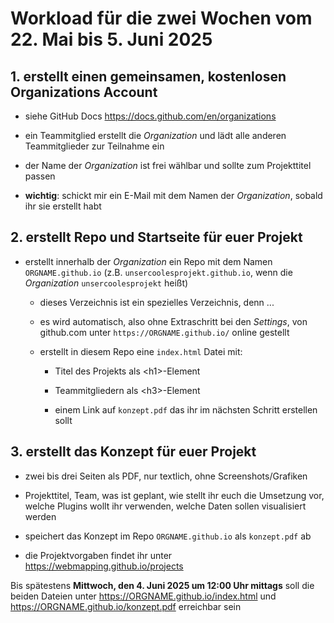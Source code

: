 # Workload für die zwei Wochen vom 22. Mai bis 5. Juni 2025

## 1. erstellt einen gemeinsamen, kostenlosen Organizations Account

- siehe GitHub Docs <https://docs.github.com/en/organizations>

- ein Teammitglied erstellt die *Organization* und lädt alle anderen Teammitglieder zur Teilnahme ein

- der Name der *Organization* ist frei wählbar und sollte zum Projekttitel passen

- **wichtig**: schickt mir ein E-Mail mit dem Namen der *Organization*, sobald ihr sie erstellt habt

## 2. erstellt Repo und Startseite für euer Projekt

- erstellt innerhalb der *Organization* ein Repo mit dem Namen `ORGNAME.github.io` (z.B. `unsercoolesprojekt.github.io`, wenn die *Organization* `unsercoolesprojekt` heißt)

    - dieses Verzeichnis ist ein spezielles Verzeichnis, denn ...
 
    - es wird automatisch, also ohne Extraschritt bei den *Settings*, von github.com unter `https://ORGNAME.github.io/` online gestellt

    - erstellt in diesem Repo eine `index.html` Datei mit:
        
        - Titel des Projekts als &lt;h1&gt;-Element

        - Teammitgliedern als &lt;h3&gt;-Element

        - einem Link auf `konzept.pdf` das ihr im nächsten Schritt erstellen sollt


## 3. erstellt das Konzept für euer Projekt

- zwei bis drei Seiten als PDF, nur textlich, ohne Screenshots/Grafiken

- Projekttitel, Team, was ist geplant, wie stellt ihr euch die Umsetzung vor, welche Plugins wollt ihr verwenden, welche Daten sollen visualisiert werden

- speichert das Konzept im Repo `ORGNAME.github.io` als `konzept.pdf` ab

- die Projektvorgaben findet ihr unter <https://webmapping.github.io/projects>

Bis spätestens **Mittwoch, den 4. Juni 2025 um 12:00 Uhr mittags** soll die beiden Dateien unter https://ORGNAME.github.io/index.html und https://ORGNAME.github.io/konzept.pdf erreichbar sein
